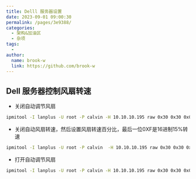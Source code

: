 ```yaml
---
title: Delll 服务器设置
date: 2023-09-01 09:00:30
permalink: /pages/3e9388/
categories:
  - 架构&加油区
  - 杂项
tags:
  - 
author: 
  name: brook-w
  link: https://github.com/brook-w
---
```


## Dell 服务器控制风扇转速

- 关闭自动调节风扇
```sh
ipmitool -I lanplus -U root -P calvin -H 10.10.10.195 raw 0x30 0x30 0x01 0x00
```

- 关闭自动风扇转速，然后设置风扇转速百分比，最后一位0XF是16进制15%转速
```sh
ipmitool -I lanplus -U root -P calvin  -H 10.10.10.195 raw 0x30 0x30 0x02 0xff 0xf
```
- 打开自动调节风扇
```sh
ipmitool -I lanplus -U root -P calvin -H 10.10.10.195 raw 0x30 0x30 0x01 0x01
```
